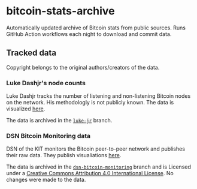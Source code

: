 # bitcoin-stats-archive

Automatically updated archive of Bitcoin stats from public sources.
Runs GitHub Action workflows each night to download and commit data.

## Tracked data

Copyright belongs to the original authors/creators of the data.

### Luke Dashjr's node counts

Luke Dashjr tracks the number of listening and non-listening Bitcoin nodes on the network.
His methodologly is not publicly known. The data is visualized [here][luke-jr-history].

The data is archived in the [`luke-jr`] branch.

[luke-jr-history]: https://luke.dashjr.org/programs/bitcoin/files/charts/historical.html
[`luke-jr`]: https://github.com/0xB10C/bitcoin-stats-archive/tree/luke-jr

### DSN Bitcoin Monitoring data

DSN of the KIT monitors the Bitcoin peer-to-peer network and publishes their raw data.
They publish visualiations [here][dsn-bitcoin-monitoring].

The data is archived in the [`dsn-bitcoin-monitoring`] branch and is Licensed under a [Creative Commons Attribution 4.0 International License]. No changes were made to the data.

[dsn-bitcoin-monitoring]: https://www.dsn.kastel.kit.edu/bitcoin/
[`dsn-bitcoin-monitoring`]: https://github.com/0xB10C/bitcoin-stats-archive/tree/dsn-bitcoin-monitoring
[Creative Commons Attribution 4.0 International License]: https://creativecommons.org/licenses/by/4.0/


